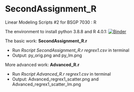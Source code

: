 # SecondAssignment_R

Linear Modeling Scripts #2 for BSGP 7030 : R

The environment to install python 3.8.8 and R 4.0.1: 
[![Binder](https://mybinder.org/badge_logo.svg)](https://mybinder.org/v2/gh/hsinlun0415/SecondAssignment_R.git/HEAD)


The basic work: **SecondAssignment_R.r** 
- Run _Rscript SecondAssignment_R.r regrex1.csv_ in terminal
- Output: py_orig.png and py_lm.png

More advanced work: **Advanced_R.r** 
- Run _Rscript Advanced_R.r regrex1.csv_ in terminal 
- Output: Advanced_regrex1_scatter.png and Advanced_regrex1_scatter_lm.png
